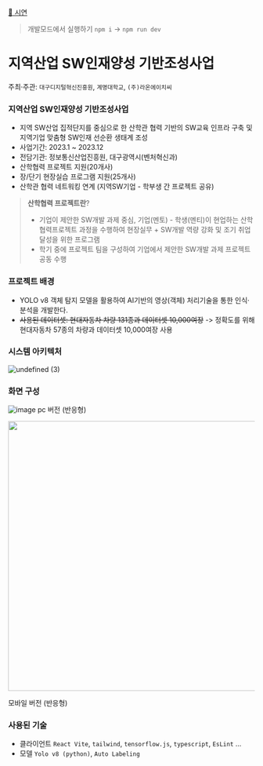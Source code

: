 [🚀 시연](https://industry-client.vercel.app)

> 개발모드에서 실행하기 `npm i` -> `npm run dev`

# 지역산업 SW인재양성 기반조성사업
주최·주관: `대구디지털혁신진흥원`, `계명대학교`, `(주)라온에이치씨`

### 지역산업 SW인재양성 기반조성사업

- 지역 SW산업 집적단지를 중심으로 한 산학관 협력 기반의 SW교육 인프라 구축 및 지역기업 맞춤형 SW인재 선순환 생태계 조성
- 사업기간: 2023.1 ~ 2023.12
- 전담기관: 정보통신산업진흥원, 대구광역시(벤처혁신과)
- 산학협력 프로젝트 지원(20개사)
- 장/단기 현장실습 프로그램 지원(25개사)
- 산학관 협력 네트워킹 연계 (지역SW기업 - 학부생 간 프로젝트 공유)

> **산학협력 프로젝트란**?
>
> - 기업이 제안한 SW개발 과제 중심, 기업(멘토) - 학생(멘티)이 현업하는 산학협력프로젝트 과정을 수행하여 현장실무 + SW개발 역량 강화 및 조기 취업 달성을 위한 프로그램
> - 학기 중에 프로젝트 팀을 구성하여 기업에서 제안한 SW개발 과제 프로젝트 공동 수행
 
### 프로젝트 배경
- YOLO v8 객체 탐지 모델을 활용하여 AI기반의 영상(객체) 처리기술을 통한 인식·분석을 개발한다.
- ~~사용된 데이터셋: 현대자동차 차량 131종과 데이터셋 10,000여장~~ -> 정확도를 위해 현대자동차 57종의 차량과 데이터셋 10,000여장 사용

### 시스템 아키텍처
![undefined (3)](https://github.com/lee7198/industryClient/assets/68184254/f43fcc21-3b4a-4fa8-9631-5e379e6d3443)

### 화면 구성
![image](https://github.com/lee7198/industryClient/assets/68184254/1aee907d-cdb0-40ca-b524-f43fc3f0ad74)
pc 버전 (반응형)

<p align="center">
 <img src="https://github.com/lee7198/industryClient/assets/68184254/7d6572dd-5d85-4340-92a5-e7f552b19e8d" height="550"/>
</p>
모바일 버전 (반응형)

### 사용된 기술 
- 클라이언트 `React Vite`, `tailwind`, `tensorflow.js`,  `typescript`, `EsLint` ...
- 모델 `Yolo v8 (python)`, `Auto Labeling`
